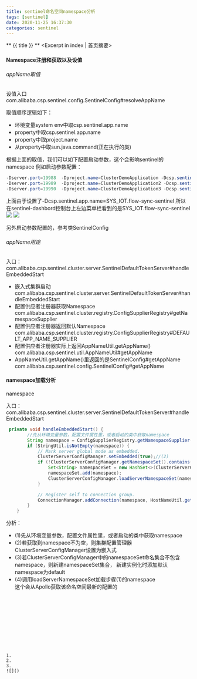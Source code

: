 ```yaml
---
title: sentinel命名空间namespace分析
tags: [sentinel]
date: 2020-11-25 16:37:30
categories: sentinel
---
```

** {{ title }} ** <Excerpt in index | 首页摘要>


<!-- more -->


#### Namespace注册和获取以及设值

###### appName取值
设值入口  
com.alibaba.csp.sentinel.config.SentinelConfig#resolveAppName  

取值顺序逻辑如下：  
- 环境变量system env中取csp.sentinel.app.name
- property中取csp.sentinel.app.name
- property中取project.name
- 从property中取sun.java.command(正在执行的类)


根据上面的取值，我们可以如下配置启动参数，这个会影响sentinel的namespace
例如启动参数配置：
```java
-Dserver.port=19988  -Dproject.name=ClusterDemoApplication -Dcsp.sentinel.log.use.pid=true -Dcsp.sentinel.app.name=SYS_IOT.flow-sync-sentinel
-Dserver.port=19989  -Dproject.name=ClusterDemoApplication2 -Dcsp.sentinel.log.use.pid=true -Dcsp.sentinel.app.name=SYS_IOT.flow-sync-sentinel
-Dserver.port=19990  -Dproject.name=ClusterDemoApplication3 -Dcsp.sentinel.log.use.pid=true -Dcsp.sentinel.app.name=SYS_IOT.flow-sync-sentinel

```
上面由于设置了-Dcsp.sentinel.app.name=SYS_IOT.flow-sync-sentinel
所以在sentinel-dashbord控制台上左边菜单栏看到的是SYS_IOT.flow-sync-sentinel  
![](source/_posts/micro-service/限流/sentinel/入门/sentinel命名空间namespace分析vice/限流/sentinel/入门/sentinel命名空间namespace分析/sentinel-namespace-1.png)
![](source/_posts/micro-service/限流/sentinel/入门/sentinel命名空间namespace分析vice/限流/sentinel/入门/sentinel命名空间namespace分析/sentinel-namespace-2.png)


另外启动参数配置的，参考类SentinelConfig

###### appName用途
入口：com.alibaba.csp.sentinel.cluster.server.SentinelDefaultTokenServer#handleEmbeddedStart


- 嵌入式集群启动
com.alibaba.csp.sentinel.cluster.server.SentinelDefaultTokenServer#handleEmbeddedStart
- 配置供应者注册器获取Namespace
com.alibaba.csp.sentinel.cluster.registry.ConfigSupplierRegistry#getNamespaceSupplier
- 配置供应者注册器返回默认Namespace
com.alibaba.csp.sentinel.cluster.registry.ConfigSupplierRegistry#DEFAULT_APP_NAME_SUPPLIER
- 配置供应者注册器实际上返回AppNameUtil.getAppName()
com.alibaba.csp.sentinel.util.AppNameUtil#getAppName
- AppNameUtil.getAppName()里返回的是SentinelConfig#getAppName
com.alibaba.csp.sentinel.config.SentinelConfig#getAppName


#### namespace加载分析
namespace

入口：com.alibaba.csp.sentinel.cluster.server.SentinelDefaultTokenServer#handleEmbeddedStart

```java
 private void handleEmbeddedStart() {
        //先从环境变量参数，配置文件属性里，或者启动的类中获取namespace
        String namespace = ConfigSupplierRegistry.getNamespaceSupplier().get();//(1)
        if (StringUtil.isNotEmpty(namespace)) {
            // Mark server global mode as embedded.
            ClusterServerConfigManager.setEmbedded(true);//(2)
            if (!ClusterServerConfigManager.getNamespaceSet().contains(namespace)) {//(3)
                Set<String> namespaceSet = new HashSet<>(ClusterServerConfigManager.getNamespaceSet());
                namespaceSet.add(namespace);
                ClusterServerConfigManager.loadServerNamespaceSet(namespaceSet);//(4) 
            }

            // Register self to connection group.
            ConnectionManager.addConnection(namespace, HostNameUtil.getIp());
        }
    }

```
分析：

- (1)先从环境变量参数，配置文件属性里，或者启动的类中获取namespace
- (2)若获取到namespace不为空，则集群配置管理器ClusterServerConfigManager设置为嵌入式
- (3)若ClusterServerConfigManager中的namespaceSet命名集合不包含namespace，则新建namespaceSet集合，
     新建实例化时添加默认namespace为default
- (4)调用loadServerNamespaceSet加载步骤(1)的namespace  
     这个会从Apollo获取该命名空间最新的配置的  



#### 

```java

```

```java

```
[]()

#### 
```java

```

```java

```
[]()

#### 


```java

```

```java

```
[]()
```




1. 
2. 
3. 
![]()